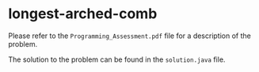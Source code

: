 # longest-arched-comb

Please refer to the `Programming_Assessment.pdf` file for a description of the problem.

The solution to the problem can be found in the `solution.java` file.
